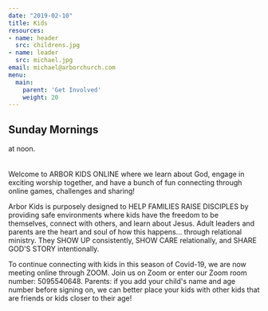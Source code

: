 ```yaml
---
date: "2019-02-10"
title: Kids
resources:
- name: header
  src: childrens.jpg
- name: leader
  src: michael.jpg
email: michael@arborchurch.com
menu:
  main:
    parent: 'Get Involved'
    weight: 20
---
```


<h2 class="tight-header">Sunday Mornings</h2> at noon.
<br>
<br>
<br>
Welcome to ARBOR KIDS ONLINE where we learn about God, engage in exciting worship together, and have a bunch of fun connecting through online games, challenges and sharing!


Arbor Kids is purposely designed to HELP FAMILIES RAISE DISCIPLES by providing safe environments where kids have the freedom to be themselves, connect with others, and learn about Jesus. Adult leaders and parents are the heart and soul of how this happens... through relational ministry. They SHOW UP consistently, SHOW CARE relationally, and SHARE GOD'S STORY intentionally.

To continue connecting with kids in this season of Covid-19, we are now meeting online through ZOOM. Join us on Zoom or enter our Zoom room number: 5095540648. Parents: if you add your child's name and age number before signing on, we can better place your kids with other kids that are friends or kids closer to their age!


